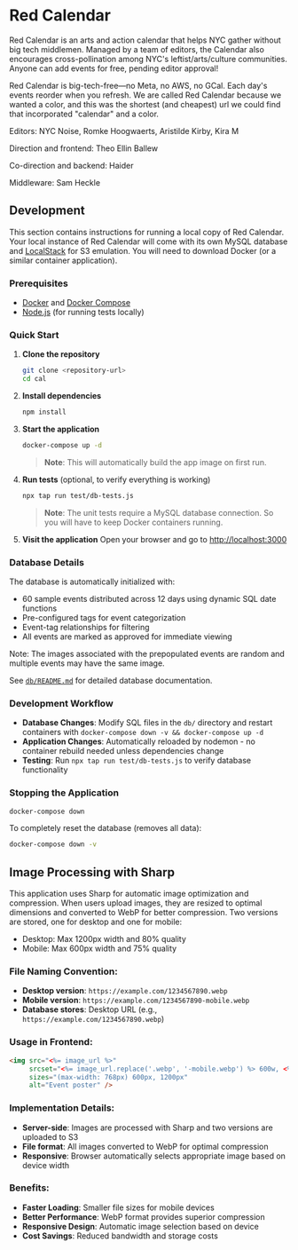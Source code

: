 # Red Calendar

Red Calendar is an arts and action calendar that helps NYC gather without big tech middlemen. Managed by a team of editors, the Calendar also encourages cross-pollination among NYC's leftist/arts/culture communities. Anyone can add events for free, pending editor approval!

Red Calendar is big-tech-free—no Meta, no AWS, no GCal. Each day's events reorder when you refresh. We are called Red Calendar because we wanted a color, and this was the shortest (and cheapest) url we could find that incorporated "calendar" and a color.

Editors:
NYC Noise, 
Romke Hoogwaerts, 
Aristilde Kirby, 
Kira M

Direction and frontend: Theo Ellin Ballew

Co-direction and backend: Haider

Middleware: Sam Heckle


## Development

This section contains instructions for running a local copy of Red Calendar. Your local instance of Red Calendar will come with its own MySQL database and [LocalStack](https://github.com/localstack/localstack) for S3 emulation.  You will need to download Docker (or a similar container application).

### Prerequisites

- [Docker](https://docs.docker.com/get-docker/) and [Docker Compose](https://docs.docker.com/compose/install/)
- [Node.js](https://nodejs.org/) (for running tests locally)

### Quick Start

1. **Clone the repository**
   ```bash
   git clone <repository-url>
   cd cal
   ```

2. **Install dependencies**
   ```bash
   npm install
   ```

3. **Start the application**
   ```bash
   docker-compose up -d
   ```
   > **Note**: This will automatically build the app image on first run.

4. **Run tests** (optional, to verify everything is working)
   ```bash
   npx tap run test/db-tests.js
   ```
   > **Note**: The unit tests require a MySQL database connection. So you will have to
   > keep Docker containers running.

5. **Visit the application**
   Open your browser and go to [http://localhost:3000](http://localhost:3000) 

### Database Details

The database is automatically initialized with:
- 60 sample events distributed across 12 days using dynamic SQL date functions
- Pre-configured tags for event categorization
- Event-tag relationships for filtering
- All events are marked as approved for immediate viewing

Note: The images associated with the prepopulated events are random and multiple events may have the same image.

See [`db/README.md`](db/README.md) for detailed database documentation.

### Development Workflow

- **Database Changes**: Modify SQL files in the `db/` directory and restart containers with `docker-compose down -v && docker-compose up -d`
- **Application Changes**: Automatically reloaded by nodemon - no container rebuild needed unless dependencies change
- **Testing**: Run `npx tap run test/db-tests.js` to verify database functionality

### Stopping the Application

```bash
docker-compose down
```

To completely reset the database (removes all data):
```bash
docker-compose down -v
```

## Image Processing with Sharp

This application uses Sharp for automatic image optimization and compression. When users upload images, they are resized to optimal dimensions and converted to WebP for better compression. Two versions are stored, one for desktop and one for mobile:

  - Desktop: Max 1200px width and 80% quality
  - Mobile: Max 600px width and 75% quality

### File Naming Convention:
- **Desktop version**: `https://example.com/1234567890.webp`
- **Mobile version**: `https://example.com/1234567890-mobile.webp`
- **Database stores**: Desktop URL (e.g., `https://example.com/1234567890.webp`)

### Usage in Frontend:
```html
<img src="<%= image_url %>" 
     srcset="<%= image_url.replace('.webp', '-mobile.webp') %> 600w, <%= image_url %> 1200w"
     sizes="(max-width: 768px) 600px, 1200px"
     alt="Event poster" />
```

### Implementation Details:
- **Server-side**: Images are processed with Sharp and two versions are uploaded to S3
- **File format**: All images converted to WebP for optimal compression
- **Responsive**: Browser automatically selects appropriate image based on device width

### Benefits:
- **Faster Loading**: Smaller file sizes for mobile devices
- **Better Performance**: WebP format provides superior compression
- **Responsive Design**: Automatic image selection based on device
- **Cost Savings**: Reduced bandwidth and storage costs
